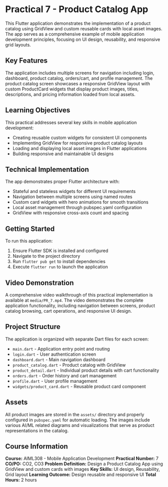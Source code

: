 # Practical 7 - Product Catalog App

This Flutter application demonstrates the implementation of a product catalog using GridView and custom reusable cards with local asset images. The app serves as a comprehensive example of mobile application development principles, focusing on UI design, reusability, and responsive grid layouts.

## Key Features

The application includes multiple screens for navigation including login, dashboard, product catalog, orders/cart, and profile management. The product catalog screen showcases a responsive GridView layout with custom ProductCard widgets that display product images, titles, descriptions, and pricing information loaded from local assets.

## Learning Objectives

This practical addresses several key skills in mobile application development:
- Creating reusable custom widgets for consistent UI components
- Implementing GridView for responsive product catalog layouts
- Loading and displaying local asset images in Flutter applications
- Building responsive and maintainable UI designs

## Technical Implementation

The app demonstrates proper Flutter architecture with:
- Stateful and stateless widgets for different UI requirements
- Navigation between multiple screens using named routes
- Custom card widgets with hero animations for smooth transitions
- Local asset management through pubspec.yaml configuration
- GridView with responsive cross-axis count and spacing

## Getting Started

To run this application:

1. Ensure Flutter SDK is installed and configured
2. Navigate to the project directory
3. Run `flutter pub get` to install dependencies
4. Execute `flutter run` to launch the application

## Video Demonstration

A comprehensive video walkthrough of this practical implementation is available at `media/PR_7.mp4`. The video demonstrates the complete application functionality, including navigation between screens, product catalog browsing, cart operations, and responsive UI design.

## Project Structure

The application is organized with separate Dart files for each screen:
- `main.dart` - Application entry point and routing
- `login.dart` - User authentication screen
- `dashboard.dart` - Main navigation dashboard
- `product_catalog.dart` - Product catalog with GridView
- `product_detail.dart` - Individual product details with cart functionality
- `orders.dart` - Order history and cart management
- `profile.dart` - User profile management
- `widgets/product_card.dart` - Reusable product card component

## Assets

All product images are stored in the `assets/` directory and properly configured in `pubspec.yaml` for automatic loading. The images include various AI/ML related diagrams and visualizations that serve as product representations in the catalog.

## Course Information

**Course:** AIML308 - Mobile Application Development
**Practical Number:** 7
**CO/PO:** CO2, CO3
**Problem Definition:** Design a Product Catalog App using GridView and custom cards with images
**Key Skills:** UI design, Reusability, Grid layout
**Learning Outcome:** Design reusable and responsive UI
**Total Hours:** 2 hours
